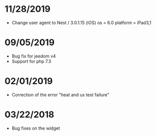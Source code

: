 # 11/28/2019

- Change user agent to Nest / 3.0.1.15 (iOS) os = 6.0 platform = iPad3,1

# 09/05/2019

- Bug fix for jeedom v4
- Support for php 7.3

# 02/01/2019

- Correction of the error "heat and us test failure"

# 03/22/2018

-  Bug fixes on the widget
